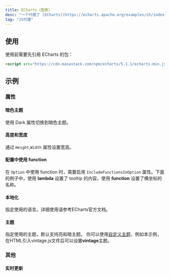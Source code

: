 ```yaml
---
title: ECharts（图表）
desc: "一个代理了 [ECharts](https://echarts.apache.org/examples/zh/index.html) 的组件"
tag: "JS代理"
---
```


## 使用

使用前需要先引用 ECharts 的包：

```html 
<script src="https://cdn.masastack.com/npm/echarts/5.1.1/echarts.min.js"></script>
```

<masa-example file="Examples.components.echarts.Usage"></masa-example>

## 示例

### 属性

#### 暗色主题

使用 Dark 属性切换到暗色主题。

<masa-example file="Examples.components.echarts.Dark"></masa-example>

#### 高度和宽度

通过 `Height`,`Width` 属性设置宽高。

<masa-example file="Examples.components.echarts.HeightAndWidth"></masa-example>

#### 配置中使用 function

在 `Option` 中使用 function 时，需要启用 `IncludeFunctionsInOption` 属性。下面的例子中，使用 **lambda** 设置了 tooltip 的内容，使用 **function** 设置了横坐标的名称。

<masa-example file="Examples.components.echarts.IncludeFunctionsInOption"></masa-example>

#### 本地化

指定使用的语言。详细使用请参考ECharts官方文档。

<masa-example file="Examples.components.echarts.Locale"></masa-example>

#### 主题

指定使用的主题，默认支持亮和暗主题。 你可以使用[自定义主题](https://echarts.apache.org/handbook/zh/concepts/style/#%E9%A2%9C%E8%89%B2%E4%B8%BB%E9%A2%98%EF%BC%88theme%EF%BC%89)，例如本示例，在HTML引入vintage.js文件后可以设置**vintage**主题。

<masa-example file="Examples.components.echarts.Theme"></masa-example>

### 其他

#### 实时更新

<masa-example file="Examples.components.echarts.LiveUpdate"></masa-example>
